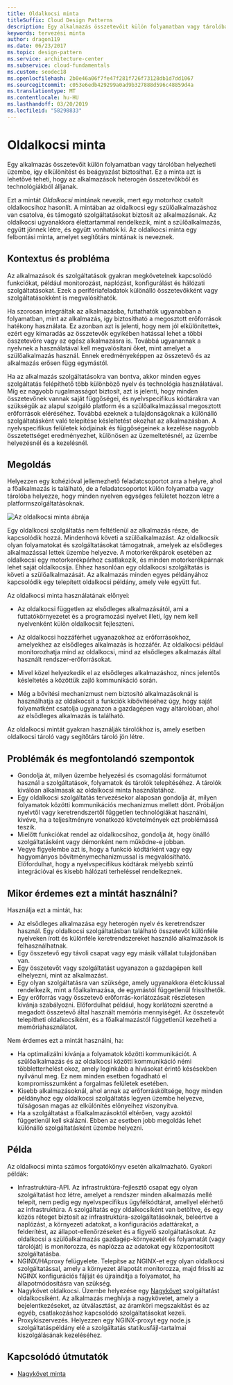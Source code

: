 ```yaml
---
title: Oldalkocsi minta
titleSuffix: Cloud Design Patterns
description: Egy alkalmazás összetevőit külön folyamatban vagy tárolóban helyezheti üzembe, így elkülönítést és beágyazást biztosíthat.
keywords: tervezési minta
author: dragon119
ms.date: 06/23/2017
ms.topic: design-pattern
ms.service: architecture-center
ms.subservice: cloud-fundamentals
ms.custom: seodec18
ms.openlocfilehash: 2b0e46a06f7fe47f281f726f73128db1d7dd1067
ms.sourcegitcommit: c053e6edb429299a0ad9b327888d596c48859d4a
ms.translationtype: MT
ms.contentlocale: hu-HU
ms.lasthandoff: 03/20/2019
ms.locfileid: "58298833"
---
```

# <a name="sidecar-pattern"></a>Oldalkocsi minta

Egy alkalmazás összetevőit külön folyamatban vagy tárolóban helyezheti üzembe, így elkülönítést és beágyazást biztosíthat. Ez a minta azt is lehetővé teheti, hogy az alkalmazások heterogén összetevőkből és technológiákból álljanak.

Ezt a mintát *Oldalkocsi* mintának nevezik, mert egy motorhoz csatolt oldalkocsihoz hasonlít. A mintában az oldalkocsi egy szülőalkalmazáshoz van csatolva, és támogató szolgáltatásokat biztosít az alkalmazásnak. Az oldalkocsi ugyanakkora élettartammal rendelkezik, mint a szülőalkalmazás, együtt jönnek létre, és együtt vonhatók ki. Az oldalkocsi minta egy felbontási minta, amelyet segítőtárs mintának is neveznek.

## <a name="context-and-problem"></a>Kontextus és probléma

Az alkalmazások és szolgáltatások gyakran megkövetelnek kapcsolódó funkciókat, például monitorozást, naplózást, konfigurálást és hálózati szolgáltatásokat. Ezek a perifériafeladatok különálló összetevőkként vagy szolgáltatásokként is megvalósíthatók.

Ha szorosan integráltak az alkalmazásba, futtathatók ugyanabban a folyamatban, mint az alkalmazás, így biztosítható a megosztott erőforrások hatékony használata. Ez azonban azt is jelenti, hogy nem jól elkülönítettek, ezért egy kimaradás az összetevők egyikében hatással lehet a többi összetevőre vagy az egész alkalmazásra is. Továbbá ugyanannak a nyelvnek a használatával kell megvalósítani őket, mint amelyet a szülőalkalmazás használ. Ennek eredményeképpen az összetevő és az alkalmazás erősen függ egymástól.

Ha az alkalmazás szolgáltatásokra van bontva, akkor minden egyes szolgáltatás felépíthető több különböző nyelv és technológia használatával. Míg ez nagyobb rugalmasságot biztosít, azt is jelenti, hogy minden összetevőnek vannak saját függőségei, és nyelvspecifikus kódtárakra van szükségük az alapul szolgáló platform és a szülőalkalmazással megosztott erőforrások eléréséhez. Továbbá ezeknek a tulajdonságoknak a különálló szolgáltatásként való telepítése késleltetést okozhat az alkalmazásban. A nyelvspecifikus felületek kódjainak és függőségeinek a kezelése nagyobb összetettséget eredményezhet, különösen az üzemeltetésnél, az üzembe helyezésnél és a kezelésnél.

## <a name="solution"></a>Megoldás

Helyezzen egy kohézióval jellemezhető feladatcsoportot arra a helyre, ahol a főalkalmazás is található, de a feladatcsoportot külön folyamatba vagy tárolóba helyezze, hogy minden nyelven egységes felületet hozzon létre a platformszolgáltatásoknak.

![Az oldalkocsi minta ábrája](./_images/sidecar.png)

Egy oldalkocsi szolgáltatás nem feltétlenül az alkalmazás része, de kapcsolódik hozzá. Mindenhová követi a szülőalkalmazást. Az oldalkocsik olyan folyamatokat és szolgáltatásokat támogatnak, amelyek az elsődleges alkalmazással lettek üzembe helyezve. A motorkerékpárok esetében az oldalkocsi egy motorkerékpárhoz csatlakozik, és minden motorkerékpárnak lehet saját oldalkocsija. Ehhez hasonlóan egy oldalkocsi szolgáltatás is követi a szülőalkalmazását. Az alkalmazás minden egyes példányához kapcsolódik egy telepített oldalkocsi példány, amely vele együtt fut.

Az oldalkocsi minta használatának előnyei:

- Az oldalkocsi független az elsődleges alkalmazásától, ami a futtatókörnyezetet és a programozási nyelvet illeti, így nem kell nyelvenként külön oldalkocsit fejleszteni.

- Az oldalkocsi hozzáférhet ugyanazokhoz az erőforrásokhoz, amelyekhez az elsődleges alkalmazás is hozzáfér. Az oldalkocsi például monitorozhatja mind az oldalkocsi, mind az elsődleges alkalmazás által használt rendszer-erőforrásokat.

- Mivel közel helyezkedik el az elsődleges alkalmazáshoz, nincs jelentős késleltetés a közöttük zajló kommunikáció során.

- Még a bővítési mechanizmust nem biztosító alkalmazásoknál is használhatja az oldalkocsit a funkciók kibővítéséhez úgy, hogy saját folyamatként csatolja ugyanazon a gazdagépen vagy altárolóban, ahol az elsődleges alkalmazás is található.

Az oldalkocsi mintát gyakran használják tárolókhoz is, amely esetben oldalkocsi tároló vagy segítőtárs tároló jön létre.

## <a name="issues-and-considerations"></a>Problémák és megfontolandó szempontok

- Gondolja át, milyen üzembe helyezési és csomagolási formátumot használ a szolgáltatások, folyamatok és tárolók telepítéséhez. A tárolók kiválóan alkalmasak az oldalkocsi minta használatához.
- Egy oldalkocsi szolgáltatás tervezésekor alaposan gondolja át, milyen folyamatok közötti kommunikációs mechanizmus mellett dönt. Próbáljon nyelvtől vagy keretrendszertől független technológiákat használni, kivéve, ha a teljesítményre vonatkozó követelmények ezt problémássá teszik.
- Mielőtt funkciókat rendel az oldalkocsihoz, gondolja át, hogy önálló szolgáltatásként vagy démonként nem működne-e jobban.
- Vegye figyelembe azt is, hogy a funkció kódtárként vagy egy hagyományos bővítménymechanizmussal is megvalósítható. Előfordulhat, hogy a nyelvspecifikus kódtárak mélyebb szintű integrációval és kisebb hálózati terheléssel rendelkeznek.

## <a name="when-to-use-this-pattern"></a>Mikor érdemes ezt a mintát használni?

Használja ezt a mintát, ha:

- Az elsődleges alkalmazása egy heterogén nyelv és keretrendszer használ. Egy oldalkocsi szolgáltatásban található összetevőt különféle nyelveken írott és különféle keretrendszereket használó alkalmazások is felhasználhatnak.
- Egy összetevő egy távoli csapat vagy egy másik vállalat tulajdonában van.
- Egy összetevőt vagy szolgáltatást ugyanazon a gazdagépen kell elhelyezni, mint az alkalmazást.
- Egy olyan szolgáltatásra van szüksége, amely ugyanakkora életciklussal rendelkezik, mint a főalkalmazása, de egymástól függetlenül frissíthetők.
- Egy erőforrás vagy összetevő erőforrás-korlátozásait részletesen kívánja szabályozni. Előfordulhat például, hogy korlátozni szeretné a megadott összetevő által használt memória mennyiségét. Az összetevőt telepítheti oldalkocsiként, és a főalkalmazástól függetlenül kezelheti a memóriahasználatot.

Nem érdemes ezt a mintát használni, ha:

- Ha optimalizálni kívánja a folyamatok közötti kommunikációt. A szülőalkalmazás és az oldalkocsi közötti kommunikáció némi többletterhelést okoz, amely leginkább a hívásokat érintő késésekben nyilvánul meg. Ez nem minden esetben fogadható el kompromisszumként a forgalmas felületek esetében.
- Kisebb alkalmazásoknál, ahol annak az erőforrásköltsége, hogy minden példányhoz egy oldalkocsi szolgáltatás legyen üzembe helyezve, túlságosan magas az elkülönítés előnyeihez viszonyítva.
- Ha a szolgáltatást a főalkalmazásoktól eltérően, vagy azoktól függetlenül kell skálázni. Ebben az esetben jobb megoldás lehet különálló szolgáltatásként üzembe helyezni.

## <a name="example"></a>Példa

Az oldalkocsi minta számos forgatókönyv esetén alkalmazható. Gyakori példák:

- Infrastruktúra-API. Az infrastruktúra-fejlesztő csapat egy olyan szolgáltatást hoz létre, amelyet a rendszer minden alkalmazás mellé telepít, nem pedig egy nyelvspecifikus ügyfélkódtárat, amellyel elérhető az infrastruktúra. A szolgáltatás egy oldalkocsiként van betöltve, és egy közös réteget biztosít az infrastruktúra-szolgáltatásoknak, beleértve a naplózást, a környezeti adatokat, a konfigurációs adattárakat, a felderítést, az állapot-ellenőrzéseket és a figyelő szolgáltatásokat. Az oldalkocsi a szülőalkalmazás gazdagép-környezetét és folyamatát (vagy tárolóját) is monitorozza, és naplózza az adatokat egy központosított szolgáltatásba.
- NGINX/HAproxy felügyelete. Telepítse az NGINX-et egy olyan oldalkocsi szolgáltatással, amely a környezet állapotát monitorozza, majd frissíti az NGINX konfigurációs fájlját és újraindítja a folyamatot, ha állapotmódosításra van szükség.
- Nagykövet oldalkocsi. Üzembe helyezése egy [Nagykövet](./ambassador.md) szolgáltatást oldalkocsiként. Az alkalmazás meghívja a nagykövetet, amely a bejelentkezéseket, az útválasztást, az áramköri megszakítást és az egyéb, csatlakozáshoz kapcsolódó szolgáltatásokat kezeli.
- Proxykiszervezés. Helyezzen egy NGINX-proxyt egy node.js szolgáltatáspéldány elé a szolgáltatás statikusfájl-tartalmai kiszolgálásának kezeléséhez.

## <a name="related-guidance"></a>Kapcsolódó útmutatók

- [Nagykövet minta](./ambassador.md)
